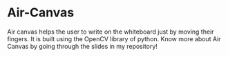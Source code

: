 # Air-Canvas
Air canvas helps the user to write on the whiteboard just by moving their fingers. It is built using the OpenCV library of python. 
Know more about Air Canvas by going through the slides in my repository!
